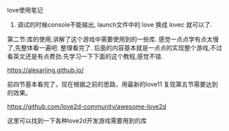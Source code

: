love使用笔记

1. 调试的时候console不能输出, launch文件中的 love 换成 lovec 就可以了.

第二节:库的使用,讲解了这个游戏中需要使用到的一些库.
感觉一点点学有点太慢了,先整体看一遍吧.
整理看完了.
后面的内容基本就是一点点的实现整个游戏,不过看英文还是有点费劲.先学习一下下面的这个教程,感觉不错.

https://alexarjing.github.io/

前四节基本看完了，现在根据之前的思路，用最新的love11 复现第五节需要达到的效果。

https://github.com/love2d-community/awesome-love2d

这里可以找到一下各种love2d开发游戏需要用到的库



